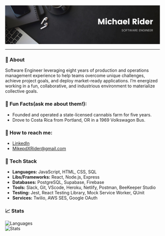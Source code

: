 <!--
**MikepdXRider/MikepdXRider** is a ✨ _special_ ✨ repository because its `README.md` (this file) appears on your GitHub profile.
-->

![banner](https://github.com/MikepdXRider/MikepdXRider/blob/main/Black%20Minimal%20Motivation%20Quote%20LinkedIn%20Banner.png)

<hr>

### 👦 About 
Software Engineer leveraging eight years of production and operations management experience to help teams overcome unique challenges, achieve project goals, and deploy market-ready applications. I’m energized working in a fun, collaborative, and industrious environment to materialize collective goals.

### 🎉 Fun Facts(ask me about them!): 
  - Founded and operated a state-licensed cannabis farm for five years. 
  - Drove to Costa Rica from Portland, OR in a 1969 Volkswagon Bus. 

### 📧 How to reach me:
  - [LinkedIn](https://www.linkedin.com/in/michaelpdxrider/)
  - MikepdXRider@gmail.com

### 💾 Tech Stack
- **Languages:** JavaScript, HTML, CSS, SQL
- **Libs/Frameworks:** React, Node.js, Express
- **Databases:** PostgreSQL, Supabase, Firebase
- **Tools:** Slack, Git, VScode, Heroku, Netlify, Postman, BeeKeeper Studio
- **Testing:** Jest, React Testing Library, Mock Service Worker, QUnit
- **Services:** Twilio, AWS SES, Google OAuth

### 📈 Stats
![Languages](https://github-readme-stats.vercel.app/api/top-langs/?username=mikepdxrider&layout=compact&theme=dark)
<br>
![Stats](https://github-readme-stats.vercel.app/api?username=mikepdxrider&show_icons=true&hide=stars,issues&theme=dark)


